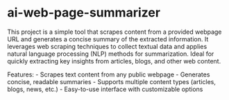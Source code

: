 # ai-web-page-summarizer
This project is a simple tool that scrapes content from a provided webpage URL and generates a concise summary of the extracted information. It leverages web scraping techniques to collect textual data and applies natural language processing (NLP) methods for summarization. Ideal for quickly extracting key insights from articles, blogs, and other web content.

Features:
	-	Scrapes text content from any public webpage
	-	Generates concise, readable summaries
	-	Supports multiple content types (articles, blogs, news, etc.)
	-	Easy-to-use interface with customizable options
